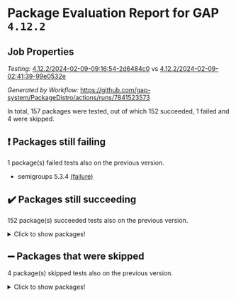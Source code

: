 # Package Evaluation Report for GAP `4.12.2`

## Job Properties

*Testing:* [4.12.2/2024-02-09-09:16:54-2d6484c0](https://github.com/gap-system/PackageDistro/blob/data/reports/4.12.2/2024-02-09-09:16:54-2d6484c0) vs [4.12.2/2024-02-09-02:41:39-99e0532e](https://github.com/gap-system/PackageDistro/blob/data/reports/4.12.2/2024-02-09-02:41:39-99e0532e)

*Generated by Workflow:* https://github.com/gap-system/PackageDistro/actions/runs/7841523573

In total, 157 packages were tested, out of which 152 succeeded, 1 failed and 4 were skipped.

## :exclamation: Packages still failing

1 package(s) failed tests also on the previous version.
- semigroups 5.3.4 [(failure)](https://github.com/gap-system/PackageDistro/actions/runs/7841523573/job/21398758398)

## :heavy_check_mark: Packages still succeeding

152 package(s) succeeded tests also on the previous version.
<details><summary>Click to show packages!</summary>

- 4ti2interface 2023.02-04 [(success)](https://github.com/gap-system/PackageDistro/actions/runs/7841523573/job/21398714183)
- ace 5.6.2 [(success)](https://github.com/gap-system/PackageDistro/actions/runs/7841523573/job/21398714503)
- aclib 1.3.2 [(success)](https://github.com/gap-system/PackageDistro/actions/runs/7841523573/job/21398714873)
- agt 0.3.1 [(success)](https://github.com/gap-system/PackageDistro/actions/runs/7841523573/job/21398715228)
- alnuth 3.2.1 [(success)](https://github.com/gap-system/PackageDistro/actions/runs/7841523573/job/21398715562)
- anupq 3.3.0 [(success)](https://github.com/gap-system/PackageDistro/actions/runs/7841523573/job/21398715887)
- atlasrep 2.1.8 [(success)](https://github.com/gap-system/PackageDistro/actions/runs/7841523573/job/21398716287)
- autodoc 2023.06.19 [(success)](https://github.com/gap-system/PackageDistro/actions/runs/7841523573/job/21398722332)
- automata 1.15 [(success)](https://github.com/gap-system/PackageDistro/actions/runs/7841523573/job/21398722759)
- automgrp 1.3.2 [(success)](https://github.com/gap-system/PackageDistro/actions/runs/7841523573/job/21398723020)
- autpgrp 1.11 [(success)](https://github.com/gap-system/PackageDistro/actions/runs/7841523573/job/21398724597)
- cap 2024.01-06 [(success)](https://github.com/gap-system/PackageDistro/actions/runs/7841523573/job/21398724878)
- caratinterface 2.3.6 [(success)](https://github.com/gap-system/PackageDistro/actions/runs/7841523573/job/21398725117)
- cddinterface 2022.11.01 [(success)](https://github.com/gap-system/PackageDistro/actions/runs/7841523573/job/21398725398)
- circle 1.6.6 [(success)](https://github.com/gap-system/PackageDistro/actions/runs/7841523573/job/21398725638)
- classicpres 1.22 [(success)](https://github.com/gap-system/PackageDistro/actions/runs/7841523573/job/21398725952)
- cohomolo 1.6.11 [(success)](https://github.com/gap-system/PackageDistro/actions/runs/7841523573/job/21398726196)
- congruence 1.2.5 [(success)](https://github.com/gap-system/PackageDistro/actions/runs/7841523573/job/21398726454)
- corelg 1.56 [(success)](https://github.com/gap-system/PackageDistro/actions/runs/7841523573/job/21398726702)
- crime 1.6 [(success)](https://github.com/gap-system/PackageDistro/actions/runs/7841523573/job/21398726988)
- crisp 1.4.6 [(success)](https://github.com/gap-system/PackageDistro/actions/runs/7841523573/job/21398727287)
- crypting 0.10.4 [(success)](https://github.com/gap-system/PackageDistro/actions/runs/7841523573/job/21398727518)
- cryst 4.1.27 [(success)](https://github.com/gap-system/PackageDistro/actions/runs/7841523573/job/21398727838)
- crystcat 1.1.10 [(success)](https://github.com/gap-system/PackageDistro/actions/runs/7841523573/job/21398728109)
- ctbllib 1.3.7 [(success)](https://github.com/gap-system/PackageDistro/actions/runs/7841523573/job/21398728435)
- cubefree 1.19 [(success)](https://github.com/gap-system/PackageDistro/actions/runs/7841523573/job/21398728761)
- curlinterface 2.3.2 [(success)](https://github.com/gap-system/PackageDistro/actions/runs/7841523573/job/21398729002)
- cvec 2.8.1 [(success)](https://github.com/gap-system/PackageDistro/actions/runs/7841523573/job/21398729273)
- datastructures 0.3.0 [(success)](https://github.com/gap-system/PackageDistro/actions/runs/7841523573/job/21398729551)
- deepthought 1.0.6 [(success)](https://github.com/gap-system/PackageDistro/actions/runs/7841523573/job/21398729855)
- design 1.8 [(success)](https://github.com/gap-system/PackageDistro/actions/runs/7841523573/job/21398730127)
- difsets 2.3.1 [(success)](https://github.com/gap-system/PackageDistro/actions/runs/7841523573/job/21398730425)
- digraphs 1.6.3 [(success)](https://github.com/gap-system/PackageDistro/actions/runs/7841523573/job/21398730714)
- edim 1.3.7 [(success)](https://github.com/gap-system/PackageDistro/actions/runs/7841523573/job/21398731010)
- example 4.3.4 [(success)](https://github.com/gap-system/PackageDistro/actions/runs/7841523573/job/21398731319)
- examplesforhomalg 2023.10-01 [(success)](https://github.com/gap-system/PackageDistro/actions/runs/7841523573/job/21398731658)
- factint 1.6.3 [(success)](https://github.com/gap-system/PackageDistro/actions/runs/7841523573/job/21398731998)
- ferret 1.0.10 [(success)](https://github.com/gap-system/PackageDistro/actions/runs/7841523573/job/21398732293)
- fga 1.5.0 [(success)](https://github.com/gap-system/PackageDistro/actions/runs/7841523573/job/21398732603)
- fining 1.5.6 [(success)](https://github.com/gap-system/PackageDistro/actions/runs/7841523573/job/21398732934)
- float 1.0.4 [(success)](https://github.com/gap-system/PackageDistro/actions/runs/7841523573/job/21398733301)
- format 1.4.3 [(success)](https://github.com/gap-system/PackageDistro/actions/runs/7841523573/job/21398733646)
- forms 1.2.9 [(success)](https://github.com/gap-system/PackageDistro/actions/runs/7841523573/job/21398734018)
- fplsa 1.2.6 [(success)](https://github.com/gap-system/PackageDistro/actions/runs/7841523573/job/21398734310)
- fr 2.4.13 [(success)](https://github.com/gap-system/PackageDistro/actions/runs/7841523573/job/21398734608)
- francy 2.0.3 [(success)](https://github.com/gap-system/PackageDistro/actions/runs/7841523573/job/21398734935)
- fwtree 1.3 [(success)](https://github.com/gap-system/PackageDistro/actions/runs/7841523573/job/21398735247)
- gapdoc 1.6.6 [(success)](https://github.com/gap-system/PackageDistro/actions/runs/7841523573/job/21398735611)
- gauss 2023.02-04 [(success)](https://github.com/gap-system/PackageDistro/actions/runs/7841523573/job/21398735919)
- gaussforhomalg 2023.11-01 [(success)](https://github.com/gap-system/PackageDistro/actions/runs/7841523573/job/21398736266)
- gbnp 1.0.5 [(success)](https://github.com/gap-system/PackageDistro/actions/runs/7841523573/job/21398736610)
- generalizedmorphismsforcap 2024.01-01 [(success)](https://github.com/gap-system/PackageDistro/actions/runs/7841523573/job/21398736938)
- genss 1.6.8 [(success)](https://github.com/gap-system/PackageDistro/actions/runs/7841523573/job/21398737248)
- gradedmodules 2024.01-01 [(success)](https://github.com/gap-system/PackageDistro/actions/runs/7841523573/job/21398737600)
- gradedringforhomalg 2023.08-01 [(success)](https://github.com/gap-system/PackageDistro/actions/runs/7841523573/job/21398737910)
- grape 4.9.0 [(success)](https://github.com/gap-system/PackageDistro/actions/runs/7841523573/job/21398738262)
- groupoids 1.74 [(success)](https://github.com/gap-system/PackageDistro/actions/runs/7841523573/job/21398738661)
- grpconst 2.6.5 [(success)](https://github.com/gap-system/PackageDistro/actions/runs/7841523573/job/21398739034)
- guarana 0.96.3 [(success)](https://github.com/gap-system/PackageDistro/actions/runs/7841523573/job/21398739360)
- guava 3.18 [(success)](https://github.com/gap-system/PackageDistro/actions/runs/7841523573/job/21398739718)
- hap 1.62 [(success)](https://github.com/gap-system/PackageDistro/actions/runs/7841523573/job/21398740066)
- hapcryst 0.1.15 [(success)](https://github.com/gap-system/PackageDistro/actions/runs/7841523573/job/21398740397)
- hecke 1.5.3 [(success)](https://github.com/gap-system/PackageDistro/actions/runs/7841523573/job/21398740753)
- help 3.5 [(success)](https://github.com/gap-system/PackageDistro/actions/runs/7841523573/job/21398741188)
- homalg 2024.01-01 [(success)](https://github.com/gap-system/PackageDistro/actions/runs/7841523573/job/21398741570)
- homalgtocas 2023.11-01 [(success)](https://github.com/gap-system/PackageDistro/actions/runs/7841523573/job/21398742034)
- idrel 2.46 [(success)](https://github.com/gap-system/PackageDistro/actions/runs/7841523573/job/21398742403)
- images 1.3.2 [(success)](https://github.com/gap-system/PackageDistro/actions/runs/7841523573/job/21398742738)
- intpic 0.3.0 [(success)](https://github.com/gap-system/PackageDistro/actions/runs/7841523573/job/21398743042)
- io 4.8.2 [(success)](https://github.com/gap-system/PackageDistro/actions/runs/7841523573/job/21398743427)
- io_forhomalg 2023.02-04 [(success)](https://github.com/gap-system/PackageDistro/actions/runs/7841523573/job/21398743751)
- irredsol 1.4.4 [(success)](https://github.com/gap-system/PackageDistro/actions/runs/7841523573/job/21398744094)
- json 2.2.0 [(success)](https://github.com/gap-system/PackageDistro/actions/runs/7841523573/job/21398744450)
- jupyterkernel 1.5.0 [(success)](https://github.com/gap-system/PackageDistro/actions/runs/7841523573/job/21398744770)
- jupyterviz 1.5.6 [(success)](https://github.com/gap-system/PackageDistro/actions/runs/7841523573/job/21398745058)
- kan 1.37 [(success)](https://github.com/gap-system/PackageDistro/actions/runs/7841523573/job/21398745332)
- kbmag 1.5.11 [(success)](https://github.com/gap-system/PackageDistro/actions/runs/7841523573/job/21398745620)
- laguna 3.9.6 [(success)](https://github.com/gap-system/PackageDistro/actions/runs/7841523573/job/21398745985)
- liealgdb 2.2.1 [(success)](https://github.com/gap-system/PackageDistro/actions/runs/7841523573/job/21398746291)
- liepring 2.8 [(success)](https://github.com/gap-system/PackageDistro/actions/runs/7841523573/job/21398746646)
- liering 2.4.2 [(success)](https://github.com/gap-system/PackageDistro/actions/runs/7841523573/job/21398746895)
- linearalgebraforcap 2024.02-02 [(success)](https://github.com/gap-system/PackageDistro/actions/runs/7841523573/job/21398747124)
- localizeringforhomalg 2023.10-01 [(success)](https://github.com/gap-system/PackageDistro/actions/runs/7841523573/job/21398747420)
- loops 3.4.3 [(success)](https://github.com/gap-system/PackageDistro/actions/runs/7841523573/job/21398747689)
- lpres 1.0.3 [(success)](https://github.com/gap-system/PackageDistro/actions/runs/7841523573/job/21398747956)
- majoranaalgebras 1.5.1 [(success)](https://github.com/gap-system/PackageDistro/actions/runs/7841523573/job/21398748225)
- mapclass 1.4.6 [(success)](https://github.com/gap-system/PackageDistro/actions/runs/7841523573/job/21398748465)
- matgrp 0.70 [(success)](https://github.com/gap-system/PackageDistro/actions/runs/7841523573/job/21398748691)
- matricesforhomalg 2023.11-02 [(success)](https://github.com/gap-system/PackageDistro/actions/runs/7841523573/job/21398748949)
- modisom 2.5.4 [(success)](https://github.com/gap-system/PackageDistro/actions/runs/7841523573/job/21398749199)
- modulepresentationsforcap 2024.01-04 [(success)](https://github.com/gap-system/PackageDistro/actions/runs/7841523573/job/21398749440)
- modules 2024.01-01 [(success)](https://github.com/gap-system/PackageDistro/actions/runs/7841523573/job/21398749677)
- monoidalcategories 2024.02-02 [(success)](https://github.com/gap-system/PackageDistro/actions/runs/7841523573/job/21398749914)
- nconvex 2022.09-01 [(success)](https://github.com/gap-system/PackageDistro/actions/runs/7841523573/job/21398750142)
- nilmat 1.4.2 [(success)](https://github.com/gap-system/PackageDistro/actions/runs/7841523573/job/21398750415)
- nock 1.5 [(success)](https://github.com/gap-system/PackageDistro/actions/runs/7841523573/job/21398750646)
- normalizinterface 1.3.6 [(success)](https://github.com/gap-system/PackageDistro/actions/runs/7841523573/job/21398750899)
- nq 2.5.11 [(success)](https://github.com/gap-system/PackageDistro/actions/runs/7841523573/job/21398751102)
- numericalsgps 1.3.1 [(success)](https://github.com/gap-system/PackageDistro/actions/runs/7841523573/job/21398751360)
- openmath 11.5.3 [(success)](https://github.com/gap-system/PackageDistro/actions/runs/7841523573/job/21398751580)
- orb 4.9.0 [(success)](https://github.com/gap-system/PackageDistro/actions/runs/7841523573/job/21398751776)
- packagemanager 1.4.3 [(success)](https://github.com/gap-system/PackageDistro/actions/runs/7841523573/job/21398751973)
- patternclass 2.4.3 [(success)](https://github.com/gap-system/PackageDistro/actions/runs/7841523573/job/21398752195)
- permut 2.0.5 [(success)](https://github.com/gap-system/PackageDistro/actions/runs/7841523573/job/21398752444)
- polenta 1.3.10 [(success)](https://github.com/gap-system/PackageDistro/actions/runs/7841523573/job/21398752654)
- polymaking 0.8.7 [(success)](https://github.com/gap-system/PackageDistro/actions/runs/7841523573/job/21398752862)
- primgrp 3.4.4 [(success)](https://github.com/gap-system/PackageDistro/actions/runs/7841523573/job/21398753092)
- profiling 2.5.4 [(success)](https://github.com/gap-system/PackageDistro/actions/runs/7841523573/job/21398753376)
- qdistrnd 0.9.3 [(success)](https://github.com/gap-system/PackageDistro/actions/runs/7841523573/job/21398753672)
- qpa 1.35 [(success)](https://github.com/gap-system/PackageDistro/actions/runs/7841523573/job/21398753988)
- quagroup 1.8.4 [(success)](https://github.com/gap-system/PackageDistro/actions/runs/7841523573/job/21398754322)
- radiroot 2.9 [(success)](https://github.com/gap-system/PackageDistro/actions/runs/7841523573/job/21398754581)
- rcwa 4.7.1 [(success)](https://github.com/gap-system/PackageDistro/actions/runs/7841523573/job/21398754858)
- rds 1.8 [(success)](https://github.com/gap-system/PackageDistro/actions/runs/7841523573/job/21398755119)
- recog 1.4.2 [(success)](https://github.com/gap-system/PackageDistro/actions/runs/7841523573/job/21398755362)
- repndecomp 1.3.0 [(success)](https://github.com/gap-system/PackageDistro/actions/runs/7841523573/job/21398755677)
- repsn 3.1.2 [(success)](https://github.com/gap-system/PackageDistro/actions/runs/7841523573/job/21398756048)
- resclasses 4.7.3 [(success)](https://github.com/gap-system/PackageDistro/actions/runs/7841523573/job/21398756375)
- ringsforhomalg 2023.11-02 [(success)](https://github.com/gap-system/PackageDistro/actions/runs/7841523573/job/21398756980)
- sco 2023.08-01 [(success)](https://github.com/gap-system/PackageDistro/actions/runs/7841523573/job/21398757780)
- scscp 2.4.2 [(success)](https://github.com/gap-system/PackageDistro/actions/runs/7841523573/job/21398758081)
- sglppow 2.3 [(success)](https://github.com/gap-system/PackageDistro/actions/runs/7841523573/job/21398758716)
- sgpviz 0.999.5 [(success)](https://github.com/gap-system/PackageDistro/actions/runs/7841523573/job/21398759023)
- simpcomp 2.1.14 [(success)](https://github.com/gap-system/PackageDistro/actions/runs/7841523573/job/21398759280)
- singular 2023.02.09 [(success)](https://github.com/gap-system/PackageDistro/actions/runs/7841523573/job/21398759594)
- sl2reps 1.1 [(success)](https://github.com/gap-system/PackageDistro/actions/runs/7841523573/job/21398759893)
- sla 1.5.3 [(success)](https://github.com/gap-system/PackageDistro/actions/runs/7841523573/job/21398760178)
- smallgrp 1.5.3 [(success)](https://github.com/gap-system/PackageDistro/actions/runs/7841523573/job/21398760491)
- smallsemi 0.6.13 [(success)](https://github.com/gap-system/PackageDistro/actions/runs/7841523573/job/21398760833)
- sonata 2.9.6 [(success)](https://github.com/gap-system/PackageDistro/actions/runs/7841523573/job/21398761201)
- sophus 1.27 [(success)](https://github.com/gap-system/PackageDistro/actions/runs/7841523573/job/21398761496)
- sotgrps 1.2 [(success)](https://github.com/gap-system/PackageDistro/actions/runs/7841523573/job/21398761786)
- spinsym 1.5.2 [(success)](https://github.com/gap-system/PackageDistro/actions/runs/7841523573/job/21398762135)
- standardff 1.0 [(success)](https://github.com/gap-system/PackageDistro/actions/runs/7841523573/job/21398762492)
- symbcompcc 1.3.2 [(success)](https://github.com/gap-system/PackageDistro/actions/runs/7841523573/job/21398762784)
- thelma 1.3 [(success)](https://github.com/gap-system/PackageDistro/actions/runs/7841523573/job/21398763109)
- tomlib 1.2.11 [(success)](https://github.com/gap-system/PackageDistro/actions/runs/7841523573/job/21398763410)
- toolsforhomalg 2023.11-01 [(success)](https://github.com/gap-system/PackageDistro/actions/runs/7841523573/job/21398763711)
- toric 1.9.5 [(success)](https://github.com/gap-system/PackageDistro/actions/runs/7841523573/job/21398763974)
- toricvarieties 2022.07.13 [(success)](https://github.com/gap-system/PackageDistro/actions/runs/7841523573/job/21398764283)
- transgrp 3.6.5 [(success)](https://github.com/gap-system/PackageDistro/actions/runs/7841523573/job/21398764601)
- ugaly 4.1.3 [(success)](https://github.com/gap-system/PackageDistro/actions/runs/7841523573/job/21398764914)
- unipot 1.5 [(success)](https://github.com/gap-system/PackageDistro/actions/runs/7841523573/job/21398765274)
- unitlib 4.2.0 [(success)](https://github.com/gap-system/PackageDistro/actions/runs/7841523573/job/21398765588)
- utils 0.85 [(success)](https://github.com/gap-system/PackageDistro/actions/runs/7841523573/job/21398765929)
- uuid 0.7 [(success)](https://github.com/gap-system/PackageDistro/actions/runs/7841523573/job/21398766304)
- walrus 0.9991 [(success)](https://github.com/gap-system/PackageDistro/actions/runs/7841523573/job/21398766609)
- wedderga 4.10.4 [(success)](https://github.com/gap-system/PackageDistro/actions/runs/7841523573/job/21398766945)
- xmod 2.92 [(success)](https://github.com/gap-system/PackageDistro/actions/runs/7841523573/job/21398767301)
- xmodalg 1.23 [(success)](https://github.com/gap-system/PackageDistro/actions/runs/7841523573/job/21398767655)
- yangbaxter 0.10.3 [(success)](https://github.com/gap-system/PackageDistro/actions/runs/7841523573/job/21398768013)
- zeromqinterface 0.14 [(success)](https://github.com/gap-system/PackageDistro/actions/runs/7841523573/job/21398768337)
</details>

## :heavy_minus_sign: Packages that were skipped

4 package(s) skipped tests also on the previous version.
<details><summary>Click to show packages!</summary>

- browse 1.8.21 [(skipped)](https://github.com/gap-system/PackageDistro/actions/runs/7841523573/job/21398036126)
- itc 1.5.1 [(skipped)](https://github.com/gap-system/PackageDistro/actions/runs/7841523573/job/21398036126)
- polycyclic 2.16 [(skipped)](https://github.com/gap-system/PackageDistro/actions/runs/7841523573/job/21398036126)
- xgap 4.32 [(skipped)](https://github.com/gap-system/PackageDistro/actions/runs/7841523573/job/21398036126)
</details>

